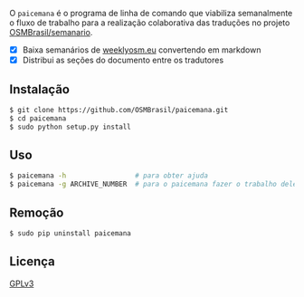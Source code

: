 O `paicemana` é o programa de linha de comando que viabiliza semanalmente o fluxo de trabalho para a realização colaborativa das traduções no projeto [OSMBrasil/semanario].

- [x] Baixa semanários de [weeklyosm.eu] convertendo em markdown
- [x] Distribui as seções do documento entre os tradutores

## Instalação

```bash
$ git clone https://github.com/OSMBrasil/paicemana.git
$ cd paicemana
$ sudo python setup.py install
```

## Uso

```bash
$ paicemana -h                 # para obter ajuda
$ paicemana -g ARCHIVE_NUMBER  # para o paicemana fazer o trabalho dele
```

## Remoção

```bash
$ sudo pip uninstall paicemana
```

## Licença

[GPLv3]

[OSMBrasil/semanario]: http://www.github.com/OSMBrasil/semanario
[weeklyosm.eu]: http://weeklyosm.eu
[GPLv3]: LICENSE
